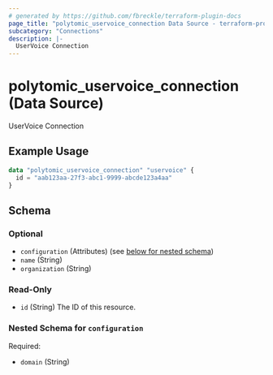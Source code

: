 ```yaml
---
# generated by https://github.com/fbreckle/terraform-plugin-docs
page_title: "polytomic_uservoice_connection Data Source - terraform-provider-polytomic"
subcategory: "Connections"
description: |-
  UserVoice Connection
---
```


# polytomic_uservoice_connection (Data Source)

UserVoice Connection

## Example Usage

```terraform
data "polytomic_uservoice_connection" "uservoice" {
  id = "aab123aa-27f3-abc1-9999-abcde123a4aa"
}
```

<!-- schema generated by tfplugindocs -->
## Schema

### Optional

- `configuration` (Attributes) (see [below for nested schema](#nestedatt--configuration))
- `name` (String)
- `organization` (String)

### Read-Only

- `id` (String) The ID of this resource.

<a id="nestedatt--configuration"></a>
### Nested Schema for `configuration`

Required:

- `domain` (String)


